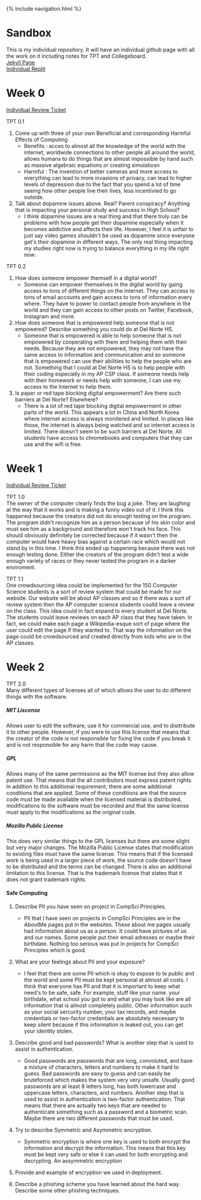 {% include navigation.html %}
 
# Sandbox
This is my individual repository. It will have an individual github page with all the work on it including notes for TPT and Collegeboard.   
[Jekyll Page](https://fierceexplorer.github.io/Sandbox/)     
[Individual Replit](https://replit.com/@EthanGuo6/Sandbox#main.py)      
# Week 0 

[Individual Review Ticket](https://github.com/FierceExplorer/Sandbox/issues/6)

TPT 0.1   
1. Come up with three of your own Beneficial and corresponding Harmful Effects of Computing
   * Benefits : acces to almost all the knowledge of the world with the internet, worldwide connections to other people all around the world, allows humans to do things that are almost impossible by hand such as massive algebraic equations or creating simulatiosn 
   * Harmful : The invention of better cameras and more access to everything can lead to more invasions of privacy, can lead to higher levels of depression due to the fact that you spend a lot of time seeing how other people live their lives, less incentivied to go outside. 
2. Talk about dopamine issues above. Real? Parent conspiracy? Anything that is impacting your personal study and success in High School?
   * I think dopamine issues are a real thing and that there truly can be problems with how people get their dopamine especially when it becomes addictive and affects their life. However, I feel it is unfair to just say video games shouldn't be used as dopamine since everyone get's their dopamine in different ways. The only real thing impacting my studies right now is trying to balance everything in my life right now.     


TPT 0.2   
1. How does someone empower themself in a digital world?
   * Someone can empower themselves in the digital world by gaing access to tons of different things on the internet. They can access to tons of email accounts and gain access to tons of information every where. They have to power to contact people from anywhere in the world and they can gain access to other posts on Twitter, Facebook, Instagram and more. 
2. How does someone that is empowered help someone that is not empowered? Describe something you could do at Del Norte HS.
   * Someone that is empowered is able to help someone that is not empowered by cooperating with them and helping them with their needs. Because they are not empowered, they may not have the same access to information and communication and so someone that is empowered can use their abilities to help the people who are not. Something that I could at Del Norte HS is to help people with their coding especially in my AP CSP class. If someone needs help with their homework or needs help with someone, I can use my access to the Internet to help them. 
3. Is paper or red tape blocking digital empowerment? Are there such barriers at Del Norte? Elsewhere?
   * There is a lot of red tape blocking digital empowerment in other parts of the world. This appears a lot in China and North Korea where internet access is always monitered and limited. In places like those, the internet is always being watched and so internet access is limited. There doesn't seem to be such barriers at Del Norte. All students have access to chromebooks and computers that they can use and the wifi is free.
  
# Week 1 

[Individual Review Ticket](https://github.com/FierceExplorer/Sandbox/issues/7)  

TPT 1.0   
The owner of the computer clearly finds the bug a joke. They are laughing at the way that it works and is making a funny video out of it. I think this happened because the creators did not do enough testing on the program. The program didn't recognize him as a person because of his skin color and must see him as a background and therefore won't track his face. This should obviously definitely be corrected because if it wasn't then the computer would have heavy bias against a certain race which would not stand by in this time. I think this ended up happening because there was not enough testing done. Either the creators of the program didn't test a wide enough variety of races or they never tested the program in a darker enviroment.     

TPT 1.1      
One crowdsourcing idea could be implemented for the 150 Computer Science students is a sort of review system that could be made for our website. Our website will be about AP classes and so if there was a sort of review system then the AP computer science students coulld leave a review on the class. This idea could in fact expand to every student at Del Norte. The students could leave reviews on each AP class that they have taken. In fact, we could make each page a Wikipedia-esque sort of page where the user could edit the page if they wanted to. That way the information on the page could be crowdsourced and created directly from kids who are in the AP classes.    
# Week 2 
TPT 2.0    
Many different types of licenses all of which allows the user to do different things with the software. 
##### MIT Liscense  
Allows user to edit the software, use it for commercial use, and to disttribute it to other people. However, if you were to use this license that means that the creator of the code is not responsible for fixing the code if you break it and is not responsible for any harm that the code may cause.     
##### GPL 
Allows many of the same permissions as the MIT license but they also allow patent use. That means that the all contributors must express patent rights. In addition to this additional requirement, there are some additional conditions that are applied. Some of these conditions are that the source code must be made available when the licensed material is distributed, modifications to the software must be recorded and that the same license must apply to the modifications as the original code. 
##### Mozilla Public License 
This does very similar things to the GPL licenses but there are some slight but very major changes. The Mozilla Public License states that modification to existing files must have the same license. This means that if the licensed work is being used in a larger piece of work, the source code doesn't have to be distributed and the terms can be changed. There is also an additional limitation to this license. That is the trademark license that states that it does not grant trademark rights. 
#### Safe Computing 
1. Describe PII you have seen on project in CompSci Principles.
   * PII that I have seen on projects in CompSci Principles are in the AboutMe pages put in the websites. These about me pages usually had information about us as a person. It could have pictures of us and our names. Some people put their email adresses or maybe their birthdate. Nothing too serious was put in projects for CompSci Principles which is good.   
2. What are your feelings about PII and your exposure?
   * I feel that there are some PII which is okay to expose to te public and the world and some PII must be kept personal at almost all costs. I think that everyone has PII and that it is important to keep what need's to be safe, safe. For example, stuff like your name. your birthdate, what school you got to and what you may look like are all information that is almost completely public. Other information such as your social sercurity number, your tax records, and maybe credentials or two-factor credentials are absolutely necessary to keep silent because if this information is leaked out, you can get your identity stolen. 
3. Describe good and bad passwords? What is another step that is used to assist in authentication.
   * Good passwords are passwords that are long, convoluted, and have a mixture of characters, letters and numbers to make it hard to guess. Bad passwords are easy to guess and can easily be bruteforced which makes the system very very unsafe. Usually good passwords are at least 8 letters long, has both lowercase and uppercase letters, characters, and numbers. Another step that is used to assist in authentication is two-factor authentication. That means that there are actually two keys that are needed to authenticate something such as a password and a biometric scan. Maybe there are two different passwords that must be used. 
4. Try to describe Symmetric and Asymmetric encryption.
   * Symmetric encryption is where one key is used to both encrypt the information and decrypt the information. This means that this key must be kept very safe or else it can used for both encrypting and decrypting. An assymmetric encryption 
5. Provide and example of encryption we used in deployment.

6. Describe a phishing scheme you have learned about the hard way. Describe some other phishing techniques.
